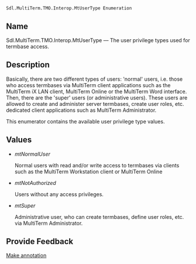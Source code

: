 

# 
    Sdl.MultiTerm.TMO.Interop.MtUserType Enumeration



## Name

Sdl.MultiTerm.TMO.Interop.MtUserType —          The user privilege types used for termbase access.



## Description



Basically, there are two different types of users: 'normal' users, i.e. those who access termbases via MultiTerm client applications such as the MultiTerm iX LAN client, MultiTerm Online or the MultiTerm Word interface. Then, there are the 'super' users (or administrative users). These users are allowed to create and administer server termbases, create user roles, etc. dedicated client applications such as MultiTerm Administrator.

This enumerator contains the available user privilege type values.



## Values

* *mtNormalUser*

    Normal users with read and/or write access to termbases via clients such as the MultiTerm Workstation client or MultiTerm Online
* *mtNotAuthorized*

    Users without any access privileges.
* *mtSuper*

    Administrative user, who can create termbases, define user roles, etc. via MultiTerm Administrator.




## Provide Feedback

[Make annotation](mailto:sdk-feedback@sdl.com&amp;subject=Reference%20for%20Sdl.MultiTerm.TMO.Interop.MtUserType)

